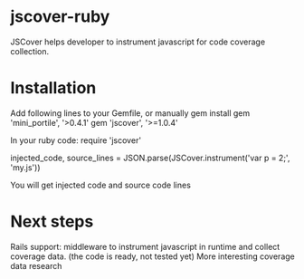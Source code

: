 jscover-ruby
============

JSCover helps developer to instrument javascript for code coverage collection.

Installation
============

Add following lines to your Gemfile, or manually gem install
gem 'mini_portile', '>0.4.1'
gem 'jscover', '>=1.0.4'

In your ruby code:
require 'jscover'

injected_code, source_lines = JSON.parse(JSCover.instrument('var p = 2;', 'my.js'))

You will get injected code and source code lines

Next steps
============

Rails support: middleware to instrument javascript in runtime and collect coverage data. (the code is ready, not tested yet)
More interesting coverage data research
